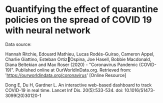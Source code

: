 # Quantifying the effect of quarantine policies on the spread of COVID 19 with neural network

Data source:

Hannah Ritchie, Edouard Mathieu, Lucas Rodés-Guirao, Cameron Appel, Charlie Giattino, Esteban OrtizOspina, Joe Hasell, Bobbie Macdonald, Diana Beltekian and Max Roser (2020) - "Coronavirus Pandemic 
(COVID-19)". Published online at OurWorldInData.org. Retrieved from: 'https://ourworldindata.org/coronavirus' [Online Resource]

Dong E, Du H, Gardner L. An interactive web-based dashboard to track COVID-19 in real time. Lancet Inf Dis. 20(5):533-534. doi: 10.1016/S1473-3099(20)30120-1
